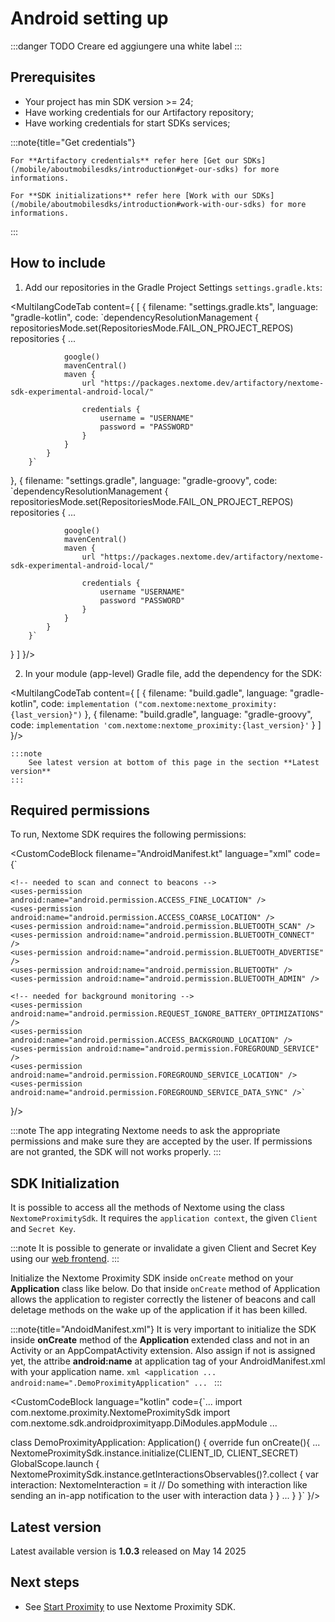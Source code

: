 # Android setting up

:::danger
    TODO Creare ed aggiungere una white label
:::

## Prerequisites
- Your project has min SDK version >= 24;
- Have working credentials for our Artifactory repository;
- Have working credentials for start SDKs services;

:::note{title="Get credentials"}
    
    For **Artifactory credentials** refer here [Get our SDKs](/mobile/aboutmobilesdks/introduction#get-our-sdks) for more informations.

    For **SDK initializations** refer here [Work with our SDKs](/mobile/aboutmobilesdks/introduction#work-with-our-sdks) for more informations.
    
:::

## How to include

1. Add our repositories in the Gradle Project Settings `settings.gradle.kts`:

<MultilangCodeTab content={
[
  {
    filename: "settings.gradle.kts",
    language: "gradle-kotlin",
    code: `dependencyResolutionManagement {
            repositoriesMode.set(RepositoriesMode.FAIL_ON_PROJECT_REPOS)
            repositories {
                ...

                google()
                mavenCentral()
                maven {
                    url "https://packages.nextome.dev/artifactory/nextome-sdk-experimental-android-local/"

                    credentials {
                        username = "USERNAME"
                        password = "PASSWORD"
                    }
                }
            }
        }`
  },
  {
    filename: "settings.gradle",
    language: "gradle-groovy",
    code: `dependencyResolutionManagement {
            repositoriesMode.set(RepositoriesMode.FAIL_ON_PROJECT_REPOS)
            repositories {
                ...

                google()
                mavenCentral()
                maven {
                    url "https://packages.nextome.dev/artifactory/nextome-sdk-experimental-android-local/"

                    credentials {
                        username "USERNAME"
                        password "PASSWORD"
                    }
                }
            }
        }`
  }
]
}/>


2. In your module (app-level) Gradle file, add the dependency for the SDK:

<MultilangCodeTab content={
[
  {
    filename: "build.gadle",
    language: "gradle-kotlin",
    code: `implementation ("com.nextome:nextome_proximity:{last_version}")`
  },
  {
    filename: "build.gradle",
    language: "gradle-groovy",
    code: `implementation 'com.nextome:nextome_proximity:{last_version}'`
  }
]
}/>

    :::note
        See latest version at bottom of this page in the section **Latest version**
    :::

## Required permissions
To run, Nextome SDK requires the following permissions:

<CustomCodeBlock 
filename="AndroidManifest.kt"
language="xml"
code={`
    <uses-permission android:name="android.permission.INTERNET" />
    <uses-permission android:name="android.permission.POST_NOTIFICATIONS"/>
    <uses-permission android:name="android.permission.ACCESS_NETWORK_STATE" />

    <!-- needed to scan and connect to beacons -->
    <uses-permission android:name="android.permission.ACCESS_FINE_LOCATION" />
    <uses-permission android:name="android.permission.ACCESS_COARSE_LOCATION" />
    <uses-permission android:name="android.permission.BLUETOOTH_SCAN" />
    <uses-permission android:name="android.permission.BLUETOOTH_CONNECT" />
    <uses-permission android:name="android.permission.BLUETOOTH_ADVERTISE" />
    <uses-permission android:name="android.permission.BLUETOOTH" />
    <uses-permission android:name="android.permission.BLUETOOTH_ADMIN" />

    <!-- needed for background monitoring -->
    <uses-permission android:name="android.permission.REQUEST_IGNORE_BATTERY_OPTIMIZATIONS" />
    <uses-permission android:name="android.permission.ACCESS_BACKGROUND_LOCATION" />
    <uses-permission android:name="android.permission.FOREGROUND_SERVICE" />
    <uses-permission android:name="android.permission.FOREGROUND_SERVICE_LOCATION" />
    <uses-permission android:name="android.permission.FOREGROUND_SERVICE_DATA_SYNC" />`
}/>

:::note 
    The app integrating Nextome needs to ask the appropriate permissions and make sure they are accepted by the user.
    If permissions are not granted, the SDK will not works properly.
:::

## SDK Initialization
It is possible to access all the methods of Nextome using the class `NextomeProximitySdk`.
It requires the `application context`, the given `Client` and `Secret Key`.

:::note
    It is possible to generate or invalidate a given Client and Secret Key using our [web frontend](#retreive-client-and-secret-key).
:::

Initialize the Nextome Proximity SDK inside ```onCreate``` method on your **Application** class like below.
Do that inside ```onCreate``` method of Application allows the application to register correctly the listener of beacons and call deletage methods on the wake up of the application
if it has been killed.

:::note{title="AndoidManifest.xml"}
    It is very important to initialize the SDK inside **onCreate** method of the **Application** extended class and not in an Activity or an AppCompatActivity extension.
    Also assign if not is assigned yet, the attribe **android:name** at application tag of your AndroidManifest.xml with your application name.
    ```xml
        <application
            ...
            android:name=".DemoProximityApplication"
            ...
    ```
:::

<CustomCodeBlock 
language="kotlin"
code={`...
import com.nextome.proximity.NextomeProximitySdk
import com.nextome.sdk.androidproximityapp.DiModules.appModule
...

class DemoProximityApplication: Application() {
    override fun onCreate(){
        ...
        NextomeProximitySdk.instance.initialize(CLIENT_ID, CLIENT_SECRET)
        GlobalScope.launch {
            NextomeProximitySdk.instance.getInteractionsObservables()?.collect {
                var interaction: NextomeInteraction = it
                // Do something with interaction like sending an in-app notification to the user with interaction data
            }
        }
        ...
    }
}`
}/>

## Latest version

Latest available version is **1.0.3** released on May 14 2025

## Next steps

- See [Start Proximity](/mobile/proximity/basic-features) to use Nextome Proximity SDK.
